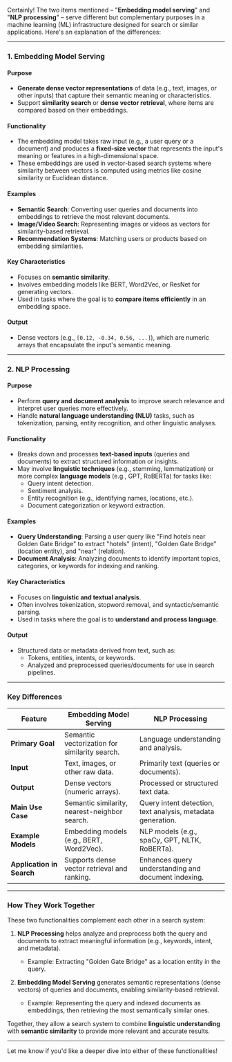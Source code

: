 Certainly! The two items mentioned – "**Embedding model serving**" and "**NLP processing**" – serve different but complementary purposes in a machine learning (ML) infrastructure designed for search or similar applications. Here's an explanation of the differences:

---

### **1. Embedding Model Serving**
#### **Purpose**
- **Generate dense vector representations** of data (e.g., text, images, or other inputs) that capture their semantic meaning or characteristics.
- Support **similarity search** or **dense vector retrieval**, where items are compared based on their embeddings.

#### **Functionality**
- The embedding model takes raw input (e.g., a user query or a document) and produces a **fixed-size vector** that represents the input's meaning or features in a high-dimensional space.
- These embeddings are used in vector-based search systems where similarity between vectors is computed using metrics like cosine similarity or Euclidean distance.

#### **Examples**
- **Semantic Search**: Converting user queries and documents into embeddings to retrieve the most relevant documents.
- **Image/Video Search**: Representing images or videos as vectors for similarity-based retrieval.
- **Recommendation Systems**: Matching users or products based on embedding similarities.

#### **Key Characteristics**
- Focuses on **semantic similarity**.
- Involves embedding models like BERT, Word2Vec, or ResNet for generating vectors.
- Used in tasks where the goal is to **compare items efficiently** in an embedding space.

#### **Output**
- Dense vectors (e.g., `[0.12, -0.34, 0.56, ...]`), which are numeric arrays that encapsulate the input's semantic meaning.

---

### **2. NLP Processing**
#### **Purpose**
- Perform **query and document analysis** to improve search relevance and interpret user queries more effectively.
- Handle **natural language understanding (NLU)** tasks, such as tokenization, parsing, entity recognition, and other linguistic analyses.

#### **Functionality**
- Breaks down and processes **text-based inputs** (queries and documents) to extract structured information or insights.
- May involve **linguistic techniques** (e.g., stemming, lemmatization) or more complex **language models** (e.g., GPT, RoBERTa) for tasks like:
  - Query intent detection.
  - Sentiment analysis.
  - Entity recognition (e.g., identifying names, locations, etc.).
  - Document categorization or keyword extraction.

#### **Examples**
- **Query Understanding**: Parsing a user query like "Find hotels near Golden Gate Bridge" to extract "hotels" (intent), "Golden Gate Bridge" (location entity), and "near" (relation).
- **Document Analysis**: Analyzing documents to identify important topics, categories, or keywords for indexing and ranking.

#### **Key Characteristics**
- Focuses on **linguistic and textual analysis**.
- Often involves tokenization, stopword removal, and syntactic/semantic parsing.
- Used in tasks where the goal is to **understand and process language**.

#### **Output**
- Structured data or metadata derived from text, such as:
  - Tokens, entities, intents, or keywords.
  - Analyzed and preprocessed queries/documents for use in search pipelines.

---

### **Key Differences**
| Feature                            | **Embedding Model Serving**                         | **NLP Processing**                                 |
|------------------------------------|----------------------------------------------------|--------------------------------------------------|
| **Primary Goal**                   | Semantic vectorization for similarity search.      | Language understanding and analysis.             |
| **Input**                          | Text, images, or other raw data.                  | Primarily text (queries or documents).           |
| **Output**                         | Dense vectors (numeric arrays).                   | Processed or structured text data.               |
| **Main Use Case**                  | Semantic similarity, nearest-neighbor search.      | Query intent detection, text analysis, metadata generation. |
| **Example Models**                 | Embedding models (e.g., BERT, Word2Vec).          | NLP models (e.g., spaCy, GPT, NLTK, RoBERTa).    |
| **Application in Search**          | Supports dense vector retrieval and ranking.       | Enhances query understanding and document indexing. |

---

### **How They Work Together**
These two functionalities complement each other in a search system:
1. **NLP Processing** helps analyze and preprocess both the query and documents to extract meaningful information (e.g., keywords, intent, and metadata).
   - Example: Extracting "Golden Gate Bridge" as a location entity in the query.
   
2. **Embedding Model Serving** generates semantic representations (dense vectors) of queries and documents, enabling similarity-based retrieval.
   - Example: Representing the query and indexed documents as embeddings, then retrieving the most semantically similar ones.

Together, they allow a search system to combine **linguistic understanding** with **semantic similarity** to provide more relevant and accurate results.

---

Let me know if you'd like a deeper dive into either of these functionalities!

